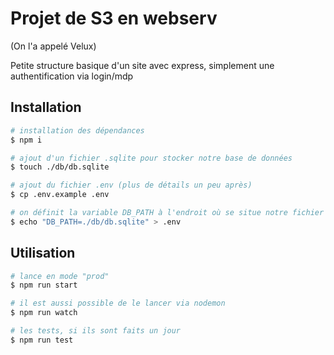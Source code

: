# Projet de S3 en webserv
(On l'a appelé Velux)

Petite structure basique d'un site avec express, simplement une authentification via login/mdp

## Installation
```sh
# installation des dépendances
$ npm i

# ajout d'un fichier .sqlite pour stocker notre base de données
$ touch ./db/db.sqlite

# ajout du fichier .env (plus de détails un peu après)
$ cp .env.example .env

# on définit la variable DB_PATH à l'endroit où se situe notre fichier .sqlite
$ echo "DB_PATH=./db/db.sqlite" > .env
```

## Utilisation
```sh
# lance en mode "prod"
$ npm run start

# il est aussi possible de le lancer via nodemon
$ npm run watch

# les tests, si ils sont faits un jour
$ npm run test
```
